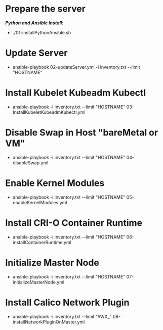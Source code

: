 **Prepare the server**
======================================================
***Python and Ansible Install:***

- ./01-installPythonAnsible.sh


**Update Server**
======================================================

- ansible-playbook 02-updateServer.yml -i inventory.txt --limit "HOSTNAME"


**Install Kubelet Kubeadm Kubectl**
======================================================
- ansible-playbook -i inventory.txt --limit "HOSTNAME" 03-InstallKubeletKubeadmKubectl.yml


**Disable Swap in Host "bareMetal or VM"**
===========================================================================
- ansible-playbook -i inventory.txt --limit "HOSTNAME" 04-disableSwap.yml


**Enable Kernel Modules**
======================================================

- ansible-playbook -i inventory.txt --limit "HOSTNAME" 05-enableKernelModules.yml


**Install CRI-O Container Runtime**
======================================================

- ansible-playbook -i inventory.txt --limit "HOSTNAME" 06-installContainerRuntime.yml


**Initialize Master Node**
======================================================

- ansible-playbook -i inventory.txt --limit "HOSTNAME" 07-initializeMasterNode.yml

**Install Calico Network Plugin**
======================================================

- ansible-playbook -i inventory.txt --limit "AWX_" 08-installNetworkPluginOnMaster.yml
